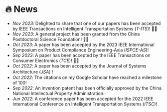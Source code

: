 # 🔥 News
- *Nov 2023*: Delighted to share that one of our papers has been accepted by IEEE Transactions on Intelligent Transportation Systsms (*T-ITS*)! 🎉🎉
- *Nov 2023*: A general project has been granted from the China Postdoctoral Science Foundation! 🎉🎉
- *Oct 2023*: A paper has been accepted by the 2023 IEEE International Symposium on Product Compliance Engineering-Asia (*ISPCE-AS*)!
- *Sep 2023*: A paper has been accepted by the IEEE Transactions on Consumer Electronics (*TCE*)! 🎉🎉
- *Oct 2022*: A paper has been accepted by the Journal of Systems Architecture (*JSA*)！
- *Oct 2022*: The citations on my Google Scholar have reached a milestone of 100!
- *Sep 2022*: An invention patent has been officially approved by the China National Intellectual Property Administration.
- *Jun 2022*: A conference paper has been accepted for the 2022 IEEE International Conference on Intelligent Transportation Systems (*ITSC*)!
